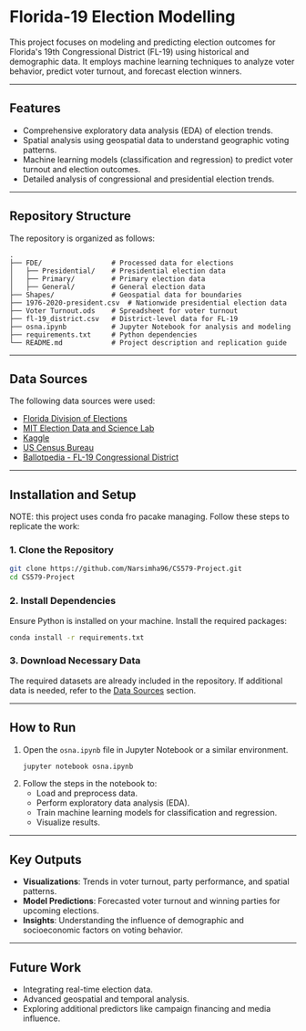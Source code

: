# Florida-19 Election Modelling

This project focuses on modeling and predicting election outcomes for Florida's 19th Congressional District (FL-19) using historical and demographic data. It employs machine learning techniques to analyze voter behavior, predict voter turnout, and forecast election winners.

---

## Features
- Comprehensive exploratory data analysis (EDA) of election trends.
- Spatial analysis using geospatial data to understand geographic voting patterns.
- Machine learning models (classification and regression) to predict voter turnout and election outcomes.
- Detailed analysis of congressional and presidential election trends.

---

## Repository Structure
The repository is organized as follows:

```
.
├── FDE/                 # Processed data for elections
│   ├── Presidential/    # Presidential election data
│   ├── Primary/         # Primary election data
│   ├── General/         # General election data
├── Shapes/              # Geospatial data for boundaries
├── 1976-2020-president.csv  # Nationwide presidential election data
├── Voter Turnout.ods    # Spreadsheet for voter turnout
├── fl-19_district.csv   # District-level data for FL-19
├── osna.ipynb           # Jupyter Notebook for analysis and modeling
├── requirements.txt     # Python dependencies
└── README.md            # Project description and replication guide
```

---

## Data Sources
The following data sources were used:
- [Florida Division of Elections](https://dos.myflorida.com/elections/)
- [MIT Election Data and Science Lab](https://electionlab.mit.edu/)
- [Kaggle](https://www.kaggle.com/)
- [US Census Bureau](https://www.census.gov/)
- [Ballotpedia - FL-19 Congressional District](https://ballotpedia.org/Florida%27s_19th_Congressional_District)

---

## Installation and Setup
NOTE: this project uses conda fro pacake managing.
Follow these steps to replicate the work:

### 1. Clone the Repository
```bash
git clone https://github.com/Narsimha96/CS579-Project.git
cd CS579-Project
```

### 2. Install Dependencies
Ensure Python is installed on your machine. Install the required packages:
```bash
conda install -r requirements.txt
```

### 3. Download Necessary Data
The required datasets are already included in the repository. If additional data is needed, refer to the [Data Sources](#data-sources) section.

---

## How to Run
1. Open the `osna.ipynb` file in Jupyter Notebook or a similar environment.
   ```bash
   jupyter notebook osna.ipynb
   ```
2. Follow the steps in the notebook to:
   - Load and preprocess data.
   - Perform exploratory data analysis (EDA).
   - Train machine learning models for classification and regression.
   - Visualize results.

---

## Key Outputs
- **Visualizations**: Trends in voter turnout, party performance, and spatial patterns.
- **Model Predictions**: Forecasted voter turnout and winning parties for upcoming elections.
- **Insights**: Understanding the influence of demographic and socioeconomic factors on voting behavior.

---

## Future Work
- Integrating real-time election data.
- Advanced geospatial and temporal analysis.
- Exploring additional predictors like campaign financing and media influence.

